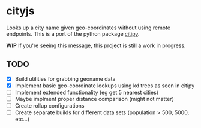 # cityjs
Looks up a city name given geo-coordinates without using remote endpoints. This is a port of the python package [citipy](https://github.com/wingchen/citipy).

**WIP** If you're seeing this message, this project is still a work in progress.

## TODO
 - [x] Build utilities for grabbing geoname data
 - [x] Implement basic geo-coordinate lookups using kd trees as seen in citipy
 - [ ] Implement extended functionality (eg get 5 nearest cities)
 - [ ] Maybe implment proper distance comparison (might not matter)
 - [ ] Create rollup configurations
 - [ ] Create separate builds for different data sets (population > 500, 5000, etc...)